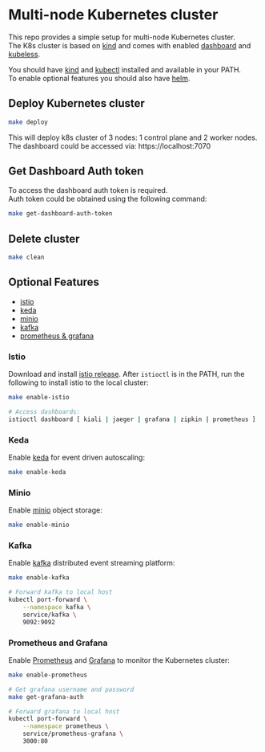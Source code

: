 # Multi-node Kubernetes cluster

This repo provides a simple setup for multi-node Kubernetes cluster.  
The K8s cluster is based on [kind](https://kind.sigs.k8s.io/) and comes with enabled [dashboard](https://kubernetes.io/docs/tasks/access-application-cluster/web-ui-dashboard/) and [kubeless](https://kubeless.io/).

You should have [kind](https://kind.sigs.k8s.io/docs/user/quick-start/) and [kubectl](https://kubernetes.io/docs/tasks/tools/install-kubectl/) installed and available in your PATH.  
To enable optional features you should also have [helm](https://helm.sh/docs/intro/install/).

## Deploy Kubernetes cluster

```sh
make deploy
```

This will deploy k8s cluster of 3 nodes: 1 control plane and 2 worker nodes.  
The dashboard could be accessed via: https://localhost:7070

## Get Dashboard Auth token

To access the dashboard auth token is required.  
Auth token could be obtained using the following command:

```sh
make get-dashboard-auth-token
```

## Delete cluster

```sh
make clean
```

## Optional Features

* [istio](#istio)
* [keda](#keda)
* [minio](#minio)
* [kafka](#kafka)
* [prometheus & grafana](#prometheus-and-grafana)

### Istio

Download and install [istio release](https://istio.io/latest/docs/setup/getting-started/#download).
After `istioctl` is in the PATH, run the following to install istio to the local cluster:
```sh
make enable-istio

# Access dashboards:
istioctl dashboard [ kiali | jaeger | grafana | zipkin | prometheus ]
```

### Keda

Enable [keda](https://keda.sh/) for event driven autoscaling:
```sh
make enable-keda
```

### Minio

Enable [minio](https://min.io/) object storage:
```sh
make enable-minio
```

### Kafka

Enable [kafka](http://kafka.apache.org/) distributed event streaming platform:
```sh
make enable-kafka

# Forward kafka to local host
kubectl port-forward \
    --namespace kafka \
    service/kafka \
    9092:9092
```

### Prometheus and Grafana

Enable [Prometheus](https://prometheus.io/) and [Grafana](https://grafana.com/) to monitor the Kubernetes cluster:
```sh
make enable-prometheus

# Get grafana username and password
make get-grafana-auth

# Forward grafana to local host
kubectl port-forward \
    --namespace prometheus \
    service/prometheus-grafana \
    3000:80
```
